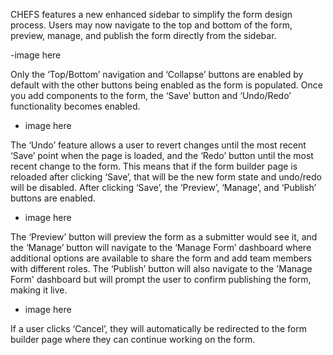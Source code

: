CHEFS features a new enhanced sidebar to simplify the form design process. Users may now navigate to the top and bottom of the form, preview, manage, and publish the form directly from the sidebar. 

-image here

Only the ‘Top/Bottom’ navigation and ‘Collapse’ buttons are enabled by default with the other buttons being enabled as the form is populated. Once you add components to the form, the ‘Save’ button and ‘Undo/Redo’ functionality becomes enabled. 

- image here

The ‘Undo’ feature allows a user to revert changes until the most recent ‘Save’ point when the page is loaded, and the ‘Redo’ button until the most recent change to the form. This means that if the form builder page is reloaded after clicking ‘Save’, that will be the new form state and undo/redo will be disabled. After clicking ‘Save’, the ‘Preview’, ‘Manage’, and ‘Publish’ buttons are enabled. 

- image here

The ‘Preview’ button will preview the form as a submitter would see it, and the ‘Manage’ button will navigate to the ‘Manage Form’ dashboard where additional options are available to share the form and add team members with different roles. The ‘Publish’ button will also navigate to the 'Manage Form' dashboard but will prompt the user to confirm publishing the form, making it live. 

- image here

If a user clicks ‘Cancel’, they will automatically be redirected to the form builder page where they can continue working on the form. 